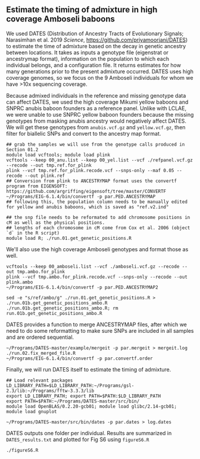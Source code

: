 
## Estimate the timing of admixture in high coverage Amboseli baboons 

We used DATES (Distribution of Ancestry Tracts of Evolutionary Signals; Narasimhan et al. 2019 _Science_, https://github.com/priyamoorjani/DATES) to estimate the time of admixture based on the decay in genetic ancestry between locations. It takes as inputs a genotype file (eigenstrat or ancestrymap format), information on the population to which each individual belongs, and a configuration file. It returns estimates for how many generations prior to the present admixture occurred. DATES uses high coverage genomes, so we focus on the 9 Amboseli individuals for whom we have >10x sequencing coverage.  

Because admixed individuals in the reference and missing genotype data can affect DATES, we used the high coverage Mikumi yellow baboons and SNPRC anubis baboon founders as a reference panel. Unlike with LCLAE, we were unable to use SNPRC yellow baboon founders because the missing genotypes from masking anubis ancestry would negatively affect DATES. We will get these genotypes from `anubis.vcf.gz` and `yellow.vcf.gz`, then filter for biallelic SNPs and convert to the ancestry map format.  

```console 
## grab the samples we will use from the genotype calls produced in Section 01.2
module load vcftools; module load plink
vcftools --keep 00_anu.list --keep 00_yel.list --vcf ./refpanel.vcf.gz --recode --out tmp.ref.for_plink
plink --vcf tmp.ref.for_plink.recode.vcf --snps-only --maf 0.05 --recode --out plink.ref 
## Conversion from plink to ANCESTRYMAP format uses the convertf program from EIGENSOFT: https://github.com/argriffing/eigensoft/tree/master/CONVERTF
~/Programs/EIG-6.1.4/bin/convertf -p par.PED.ANCESTRYMAP
## following this, the population column needs to be manually edited for yellow and anubis baboons, which is saved as "ref.v2.ind"

## the snp file needs to be reformated to add chromosome positions in cM as well as the physical positions. 
## lengths of each chromosome in cM come from Cox et al. 2006 (object `d` in the R script)
module load R; ./run.01.get_genetic_positions.R

```

We'll also use the high coverage Amboseli genotypes and format those as well. 

```console
vcftools --keep 00_amboseli.list --vcf ./amboseli.vcf.gz --recode --out tmp.ambo.for_plink
plink --vcf tmp.ambo.for_plink.recode.vcf --snps-only --recode --out plink.ambo 
~/Programs/EIG-6.1.4/bin/convertf -p par.PED.ANCESTRYMAP2

sed -e "s/ref/ambo/g" ./run.01.get_genetic_positions.R > ./run.01b.get_genetic_positions_ambo.R
./run.01b.get_genetic_positions_ambo.R; rm run.01b.get_genetic_positions_ambo.R
```

DATES provides a function to merge ANCESTRYMAP files, after which we need to do some reformatting to make sure SNPs are included in all samples and are ordered sequential. 

```console
~/Programs/DATES-master/example/mergeit -p par.mergeit > mergeit.log 
./run.02.fix_merged_file.R
~/Programs/EIG-6.1.4/bin/convertf -p par.convertf.order
```

Finally, we will run DATES itself to estimate the timing of admixture. 

```console
## Load relevant packages
LD_LIBRARY_PATH=$LD_LIBRARY_PATH:~/Programs/gsl-2.3/lib:~/Programs/fftw-3.3.3/lib
export LD_LIBRARY_PATH; export PATH=$PATH:$LD_LIBRARY_PATH
export PATH=$PATH:~/Programs/DATES-master/src/bin/
module load OpenBLAS/0.2.20-gcb01; module load glibc/2.14-gcb01; module load gnuplot 

~/Programs/DATES-master/src/bin/dates -p par.dates > log.dates 
```

DATES outputs one folder per individual. Results are summarized in `DATES_results.txt` and plotted for Fig S6 using `figureS6.R`

```console
./figureS6.R
```

